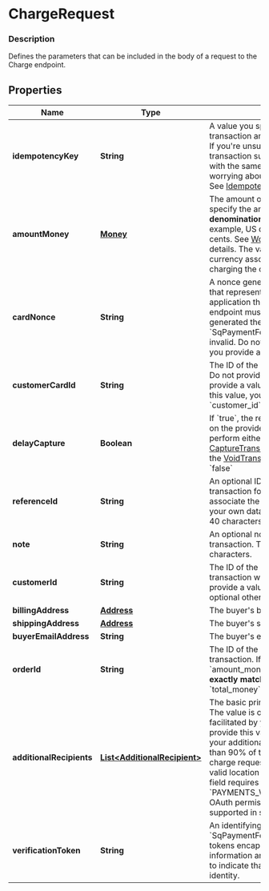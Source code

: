
# ChargeRequest

### Description

Defines the parameters that can be included in the body of a request to the Charge endpoint.

## Properties
Name | Type | Description | Notes
------------ | ------------- | ------------- | -------------
**idempotencyKey** | **String** | A value you specify that uniquely identifies this transaction among transactions you&#39;ve created.  If you&#39;re unsure whether a particular transaction succeeded, you can reattempt it with the same idempotency key without worrying about double-charging the buyer.  See [Idempotency](/basics/api101/idempotency) for more information. | 
**amountMoney** | [**Money**](Money.md) | The amount of money to charge.  Note that you specify the amount in the __smallest denomination of the applicable currency__. For example, US dollar amounts are specified in cents. See [Working with monetary amounts](#workingwithmonetaryamounts) for details.  The value of &#x60;currency&#x60; must match the currency associated with the business that is charging the card. | 
**cardNonce** | **String** | A nonce generated from the &#x60;SqPaymentForm&#x60; that represents the card to charge.  The application that provides a nonce to this endpoint must be the _same application_ that generated the nonce with the &#x60;SqPaymentForm&#x60;. Otherwise, the nonce is invalid.  Do not provide a value for this field if you provide a value for &#x60;customer_card_id&#x60;. |  [optional]
**customerCardId** | **String** | The ID of the customer card on file to charge. Do not provide a value for this field if you provide a value for &#x60;card_nonce&#x60;.  If you provide this value, you _must_ also provide a value for &#x60;customer_id&#x60;. |  [optional]
**delayCapture** | **Boolean** | If &#x60;true&#x60;, the request will only perform an Auth on the provided card. You can then later perform either a Capture (with the [CaptureTransaction](#endpoint-capturetransaction) endpoint) or a Void (with the [VoidTransaction](#endpoint-voidtransaction) endpoint).  Default value: &#x60;false&#x60; |  [optional]
**referenceId** | **String** | An optional ID you can associate with the transaction for your own purposes (such as to associate the transaction with an entity ID in your own database).  This value cannot exceed 40 characters. |  [optional]
**note** | **String** | An optional note to associate with the transaction.  This value cannot exceed 60 characters. |  [optional]
**customerId** | **String** | The ID of the customer to associate this transaction with. This field is required if you provide a value for &#x60;customer_card_id&#x60;, and optional otherwise. |  [optional]
**billingAddress** | [**Address**](Address.md) | The buyer&#39;s billing address. |  [optional]
**shippingAddress** | [**Address**](Address.md) | The buyer&#39;s shipping address, if available. |  [optional]
**buyerEmailAddress** | **String** | The buyer&#39;s email address, if available. |  [optional]
**orderId** | **String** | The ID of the order to associate with this transaction.  If you provide this value, the &#x60;amount_money&#x60; value of your request must __exactly match__ the value of the order&#39;s &#x60;total_money&#x60; field. |  [optional]
**additionalRecipients** | [**List&lt;AdditionalRecipient&gt;**](AdditionalRecipient.md) | The basic primitive of multi-party transaction. The value is optional. The transaction facilitated by you can be split from here.  If you provide this value, the &#x60;amount_money&#x60; value in your additional_recipients must not be more than 90% of the &#x60;amount_money&#x60; value in the charge request. The &#x60;location_id&#x60; must be the valid location of the app owner merchant.  This field requires the &#x60;PAYMENTS_WRITE_ADDITIONAL_RECIPIENTS&#x60; OAuth permission.  This field is currently not supported in sandbox. |  [optional]
**verificationToken** | **String** | An identifying token generated by &#x60;SqPaymentForm.verifyBuyer()&#x60;. Verification tokens encapsulate customer device information and 3-D Secure challenge results to indicate that Square has verified the buyer identity. |  [optional]




